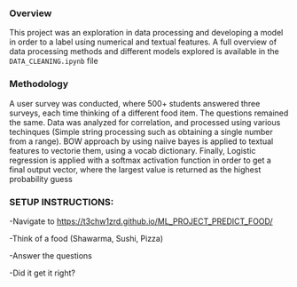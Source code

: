 ### Overview

This project was an exploration in data processing and developing a model in order to a label using numerical and textual features. A full overview of data processing methods and different models explored is available in the ```DATA_CLEANING.ipynb``` file

### Methodology

A user survey was conducted, where 500+ students answered three surveys, each time thinking of a different food item. The questions remained the same. Data was analyzed for correlation, and processed using various techinques (Simple string processing such as obtaining a single number from a range). BOW approach by using naiive bayes is applied to textual features to vectorie them, using a vocab dictionary. Finally, Logistic regression is applied with a softmax activation function in order to get a final output vector, where the largest value is returned as the highest probability guess

### SETUP INSTRUCTIONS:

-Navigate to https://t3chw1zrd.github.io/ML_PROJECT_PREDICT_FOOD/

-Think of a food (Shawarma, Sushi, Pizza)

-Answer the questions

-Did it get it right?


